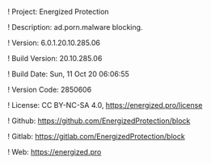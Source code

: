 ! Project: Energized Protection

! Description: ad.porn.malware blocking.

! Version: 6.0.1.20.10.285.06

! Build Version: 20.10.285.06

! Build Date: Sun, 11 Oct 20 06:06:55

! Version Code: 2850606

! License: CC BY-NC-SA 4.0, https://energized.pro/license

! Github: https://github.com/EnergizedProtection/block

! Gitlab: https://gitlab.com/EnergizedProtection/block


! Web: https://energized.pro
